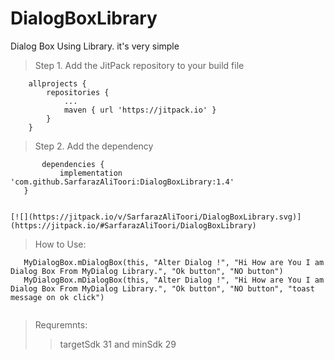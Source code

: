 # DialogBoxLibrary
Dialog Box Using Library. it's very simple


>Step 1. Add the JitPack repository to your build file

```
    allprojects {
		repositories {
			...
			maven { url 'https://jitpack.io' }
		}
	}
  ```
  
  >Step 2. Add the dependency
  
  
 ```
    	dependencies {
	        implementation 'com.github.SarfarazAliToori:DialogBoxLibrary:1.4'
	}
  
 ```
 
 ```
 [![](https://jitpack.io/v/SarfarazAliToori/DialogBoxLibrary.svg)](https://jitpack.io/#SarfarazAliToori/DialogBoxLibrary)
 ```
 
 >How to Use:
 
 ```
    MyDialogBox.mDialogBox(this, "Alter Dialog !", "Hi How are You I am Dialog Box From MyDialog Library.", "Ok button", "NO button")
    MyDialogBox.mDialogBox(this, "Alter Dialog !", "Hi How are You I am Dialog Box From MyDialog Library.", "Ok button", "NO button", "toast message on ok click")


 ```
 
 > Requremnts:
  >> targetSdk 31 and minSdk 29
    

